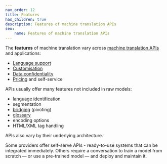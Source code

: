 ```yaml
---
nav_order: 12
title: Features
has_children: true
description: Features of machine translation APIs
seo:
    name: Features of machine translation APIs
---
```


The **features** of machine translation vary across [machine translation APIs](/apis) and applications:

- [Language support](/languages)
- [Customisation](/customisation)
- [Data confidentiality](/data-confidentiality)
- [Pricing](/pricing) and self-service

APIs usually offer many features not included in raw models:
- [language identification](/language-identification)
- segmentation
- [bridging](/bridging) (pivoting)
- [glossary](/glossaries)
- encoding options
- HTML/XML tag handling

APIs also vary by their underlying architecture.

Some providers offer self-serve APIs - ready-to-use systems that can be integrated immediately.
Others require a conversation to train a model from scratch — or use a pre-trained model — and deploy and maintain it.

